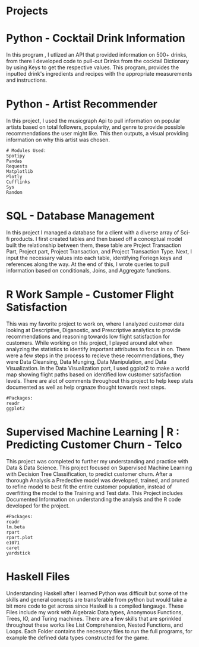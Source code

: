 

# Projects 

  # Python - Cocktail Drink Information
In this program , I utlized an API that provided information on 500+ drinks, from there I developed code to pull-out Drinks from the cocktail Dictionary by using Keys to get the respective values. This program, provides the inputted drink's ingredients and recipes with the appropriate measurements and instructions.

  # Python - Artist Recommender 
In this project, I used the musicgraph Api to pull information on popular artists based on total followers, popularity, and genre to provide possible recommendations the user might like. This then outputs, a visual providing information on why this artist was chosen. 
  
    # Modules Used: 
    Spotipy
    Pandas
    Requests
    Matplotlib
    Plotly
    Cufflinks
    Sys
    Random
   
# SQL - Database Management
In this project I managed a database for a client with a diverse array of Sci-fi products. I first created tables and then based off a conceptual model built the relationship between them, these table are Project Transaction Part, Project part, Project Transaction, and Project Transaction Type. Next, I input the necessary values into each table, identifying Foriegn keys and references along the way. At the end of this, I wrote queries to pull information based on conditionals, Joins, and Aggregate functions.

# R Work Sample - Customer Flight Satisfaction 
This was my favorite project to work on, where I analyzed customer data looking at Descriptive, Diganostic, and Prescriptive analytics to provide recommendations and reasoning towards low flight satisfaction for customers. While working on this project, I played around alot when analyzing the statistics to identify important attributes to focus in on. There were a few steps in the process to recieve these recommendations, they were Data Cleansing, Data Munging, Data Manipulation, and Data Visualization. In the Data Visualization part, I used ggplot2 to make a world map showing flight paths based  on identified low customer satisfaction levels. There are alot of comments throughout this project to help keep stats documented as well as help orgnaze thought towards next steps. 

    #Packages:
    readr 
    ggplot2
    
  # Supervised Machine Learning | R : Predicting Customer Churn - Telco 
This project was completed to further my understanding and practice with Data & Data Science. This project focused on Supervised Machine Learning with  Decision Tree Classification, to predict customer churn. After a thorough Analysis a Predective model was developed, trained, and pruned to refine model to best fit the entire customer population, instead of overfitting the model to the Training and Test data. This Project includes Documented Information on understanding the analysis and the R code developed for the project.

    #Packages:
    readr
    lm.beta
    rpart 
    rpart.plot
    e1071
    caret 
    yardstick

  
   # Haskell Files 
Understanding Haskell after I learned Python was difficult but some of the skills and general concepts are transferable from python but would take a bit more code to get across since Haskell is a compiled langauge. These Files include my work with Algebraic Data types, Anonymous Functions, Trees, IO, and Turing machines. There are a few skills that are sprinkled throughout these works like List Comprehension, Nested Functions, and Loops. Each Folder contains the necessary files to run the full programs, for example the defined data types constructed for the game.
 
 
 



